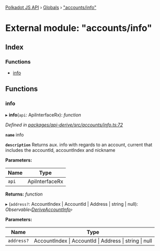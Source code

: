 [Polkadot JS API](../README.md) › [Globals](../globals.md) › ["accounts/info"](_accounts_info_.md)

# External module: "accounts/info"

## Index

### Functions

* [info](_accounts_info_.md#info)

## Functions

###  info

▸ **info**(`api`: ApiInterfaceRx): *function*

*Defined in [packages/api-derive/src/accounts/info.ts:72](https://github.com/polkadot-js/api/blob/a9211690be/packages/api-derive/src/accounts/info.ts#L72)*

**`name`** info

**`description`** Returns aux. info with regards to an account, current that includes the accountId, accountIndex and nickname

**Parameters:**

Name | Type |
------ | ------ |
`api` | ApiInterfaceRx |

**Returns:** *function*

▸ (`address?`: AccountIndex | AccountId | Address | string | null): *Observable‹[DeriveAccountInfo](../interfaces/_types_.deriveaccountinfo.md)›*

**Parameters:**

Name | Type |
------ | ------ |
`address?` | AccountIndex &#124; AccountId &#124; Address &#124; string &#124; null |
